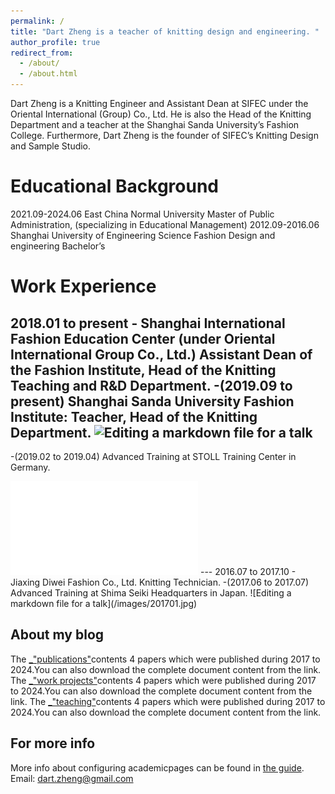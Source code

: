 ```yaml
---
permalink: /
title: "Dart Zheng is a teacher of knitting design and engineering. "
author_profile: true
redirect_from: 
  - /about/
  - /about.html
---
```


Dart Zheng is a Knitting Engineer and Assistant Dean at SIFEC under the Oriental International (Group) Co., Ltd. He is also the Head of the Knitting Department and a teacher at the Shanghai Sanda University’s Fashion College. Furthermore, Dart Zheng is the founder of SIFEC’s Knitting Design and Sample Studio.

Educational Background
======
2021.09-2024.06 East China Normal University Master of Public Administration, (specializing in Educational Management)
2012.09-2016.06 Shanghai University of Engineering Science Fashion Design and engineering Bachelor’s


Work Experience
======
2018.01 to present - Shanghai International Fashion Education Center (under Oriental International Group Co., Ltd.) Assistant Dean of the Fashion Institute, Head of the Knitting Teaching and R&D Department. 
-(2019.09 to present) Shanghai Sanda University Fashion Institute: Teacher, Head of the Knitting Department.
![Editing a markdown file for a talk](/images/sifec.png)
---
 -(2019.02 to 2019.04) Advanced Training at STOLL Training Center in Germany. 
<iframe src="//player.bilibili.com/player.html?aid=1100522334&bvid=BV1YA4m1G7x3&cid=1442843899&p=1" scrolling="no" border="0" frameborder="no" framespacing="0" allowfullscreen="true"> </iframe>
---
 2016.07 to 2017.10 - Jiaxing Diwei Fashion Co., Ltd. Knitting Technician. 
  -(2017.06 to 2017.07) Advanced Training at Shima Seiki Headquarters in Japan. 
![Editing a markdown file for a talk](/images/201701.jpg)

About my blog
------
The [_"publications"](https://dartzheng.github.io/publications/)contents 4 papers which were published during 2017 to 2024.You can also download the complete document content from the link.
The [_"work projects"](https://dartzheng.github.io/talks/)contents 4 papers which were published during 2017 to 2024.You can also download the complete document content from the link.
The [_"teaching"](https://dartzheng.github.io/teaching/)contents 4 papers which were published during 2017 to 2024.You can also download the complete document content from the link.

For more info
------
More info about configuring academicpages can be found in [the guide](https://dartzheng.github.io/). 
Email: dart.zheng@gmail.com
